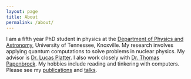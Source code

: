 ```yaml
---
layout: page
title: About
permalink: /about/
---
```


I am a fifth year PhD student in physics at the [Department of Physics and Astronomy](https://physics.utk.edu/), 
University of Tennessee, Knoxville. My research involves applying quantum
computations to solve problems in nuclear physics. My advisor is [Dr. Lucas Platter](https://physics.utk.edu/people/instructional-faculty/platter-lucas/).
I also work closely with [Dr. Thomas Papenbrock](https://physics.utk.edu/people/instructional-faculty/papenbrock-thomas/). My hobbies include reading and 
tinkering with computers. Please see my [publications](/publications/) and [talks](/talks/).
